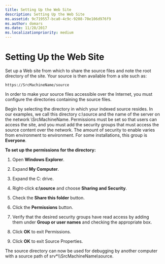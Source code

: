 ```yaml
---
title: Setting Up the Web Site
description: Setting Up the Web Site
ms.assetid: 9c719557-bca0-4c9c-9208-70e106d976f9
ms.author: domars
ms.date: 11/28/2017
ms.localizationpriority: medium
---
```


# Setting Up the Web Site


Set up a Web site from which to share the source files and note the root directory of the site. Your source is then available from a site such as:

```text
https://SrcMachineName/source
```

In order to make your source files accessible over the Internet, you must configure the directories containing the source files.

Begin by selecting the directory in which your indexed source resides. In our examples, we call this directory c:\\source and the name of the server on the network \\SrcMachineName. Permissions must be set so that users can access the site, and you must add the security groups that must access the source content over the network. The amount of security to enable varies from environment to environment. For some installations, this group is **Everyone**.

**To set up the permissions for the directory:**

1.  Open **Windows Explorer**.

2.  Expand **My Computer**.

3.  Expand the C: drive.

4.  Right-click **c:\\source** and choose **Sharing and Security**.

5.  Check the **Share this folder** button.

6.  Click the **Permissions** button.

7.  Verify that the desired security groups have read access by adding them under **Group or user names** and checking the appropriate box.

8.  Click **OK** to exit Permissions.

9.  Click **OK** to exit Source Properties.

The source directory can now be used for debugging by another computer with a source path of srv\*\\\\SrcMachineName\\source.

 

 





